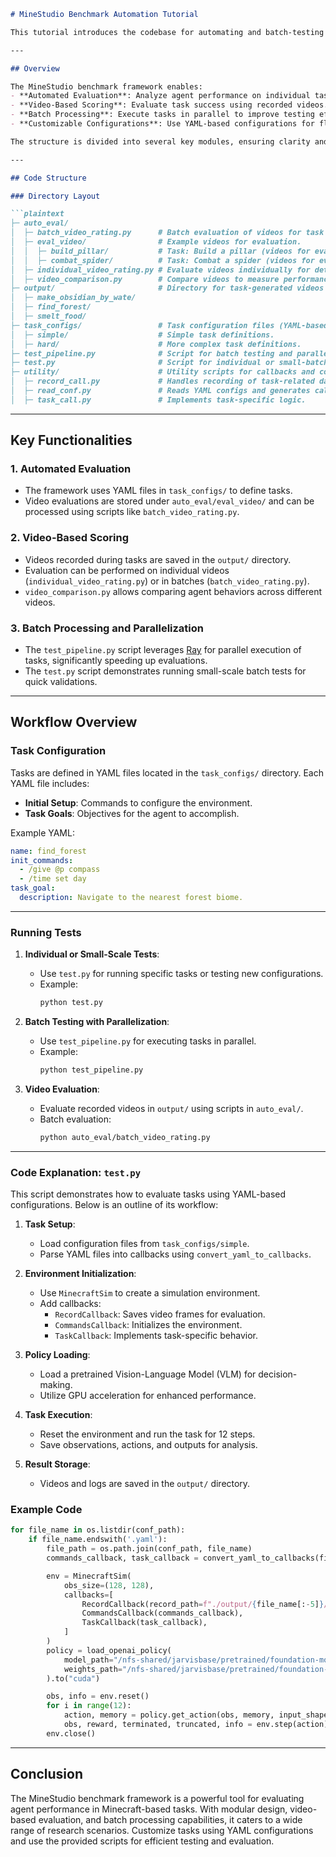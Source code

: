 ```markdown
# MineStudio Benchmark Automation Tutorial

This tutorial introduces the codebase for automating and batch-testing tasks in the MineStudio benchmark. The framework is designed to evaluate agents' performance on Minecraft-based tasks using automated pipelines. It provides a modular, scalable structure to handle a variety of evaluation scenarios.

---

## Overview

The MineStudio benchmark framework enables:
- **Automated Evaluation**: Analyze agent performance on individual tasks or batches of tasks.
- **Video-Based Scoring**: Evaluate task success using recorded videos.
- **Batch Processing**: Execute tasks in parallel to improve testing efficiency.
- **Customizable Configurations**: Use YAML-based configurations for flexible task definitions.

The structure is divided into several key modules, ensuring clarity and extensibility for researchers and developers.

---

## Code Structure

### Directory Layout

```plaintext
├─ auto_eval/
│  ├─ batch_video_rating.py      # Batch evaluation of videos for task performance.
│  ├─ eval_video/                # Example videos for evaluation.
│  │  ├─ build_pillar/           # Task: Build a pillar (videos for evaluation).
│  │  ├─ combat_spider/          # Task: Combat a spider (videos for evaluation).
│  ├─ individual_video_rating.py # Evaluate videos individually for detailed analysis.
│  ├─ video_comparison.py        # Compare videos to measure performance differences.
├─ output/                       # Directory for task-generated videos and outputs.
│  ├─ make_obsidian_by_wate/
│  ├─ find_forest/
│  ├─ smelt_food/
├─ task_configs/                 # Task configuration files (YAML-based).
│  ├─ simple/                    # Simple task definitions.
│  ├─ hard/                      # More complex task definitions.
├─ test_pipeline.py              # Script for batch testing and parallelization.
├─ test.py                       # Script for individual or small-batch task testing.
├─ utility/                      # Utility scripts for callbacks and configuration.
│  ├─ record_call.py             # Handles recording of task-related data.
│  ├─ read_conf.py               # Reads YAML configs and generates callbacks.
│  ├─ task_call.py               # Implements task-specific logic.
```

---

## Key Functionalities

### 1. **Automated Evaluation**

- The framework uses YAML files in `task_configs/` to define tasks.
- Video evaluations are stored under `auto_eval/eval_video/` and can be processed using scripts like `batch_video_rating.py`.

### 2. **Video-Based Scoring**

- Videos recorded during tasks are saved in the `output/` directory.
- Evaluation can be performed on individual videos (`individual_video_rating.py`) or in batches (`batch_video_rating.py`).
- `video_comparison.py` allows comparing agent behaviors across different videos.

### 3. **Batch Processing and Parallelization**

- The `test_pipeline.py` script leverages [Ray](https://www.ray.io/) for parallel execution of tasks, significantly speeding up evaluations.
- The `test.py` script demonstrates running small-scale batch tests for quick validations.

---

## Workflow Overview

### Task Configuration

Tasks are defined in YAML files located in the `task_configs/` directory. Each YAML file includes:
- **Initial Setup**: Commands to configure the environment.
- **Task Goals**: Objectives for the agent to accomplish.

Example YAML:
```yaml
name: find_forest
init_commands:
  - /give @p compass
  - /time set day
task_goal:
  description: Navigate to the nearest forest biome.
```

---

### Running Tests

1. **Individual or Small-Scale Tests**:
   - Use `test.py` for running specific tasks or testing new configurations.
   - Example:
     ```bash
     python test.py
     ```

2. **Batch Testing with Parallelization**:
   - Use `test_pipeline.py` for executing tasks in parallel.
   - Example:
     ```bash
     python test_pipeline.py
     ```

3. **Video Evaluation**:
   - Evaluate recorded videos in `output/` using scripts in `auto_eval/`.
   - Batch evaluation:
     ```bash
     python auto_eval/batch_video_rating.py
     ```

---

### Code Explanation: `test.py`

This script demonstrates how to evaluate tasks using YAML-based configurations. Below is an outline of its workflow:

1. **Task Setup**:
   - Load configuration files from `task_configs/simple`.
   - Parse YAML files into callbacks using `convert_yaml_to_callbacks`.

2. **Environment Initialization**:
   - Use `MinecraftSim` to create a simulation environment.
   - Add callbacks:
     - `RecordCallback`: Saves video frames for evaluation.
     - `CommandsCallback`: Initializes the environment.
     - `TaskCallback`: Implements task-specific behavior.

3. **Policy Loading**:
   - Load a pretrained Vision-Language Model (VLM) for decision-making.
   - Utilize GPU acceleration for enhanced performance.

4. **Task Execution**:
   - Reset the environment and run the task for 12 steps.
   - Save observations, actions, and outputs for analysis.

5. **Result Storage**:
   - Videos and logs are saved in the `output/` directory.

### Example Code
```python
for file_name in os.listdir(conf_path):
    if file_name.endswith('.yaml'):
        file_path = os.path.join(conf_path, file_name)
        commands_callback, task_callback = convert_yaml_to_callbacks(file_path)

        env = MinecraftSim(
            obs_size=(128, 128), 
            callbacks=[
                RecordCallback(record_path=f"./output/{file_name[:-5]}/", fps=30, frame_type="pov"),
                CommandsCallback(commands_callback),
                TaskCallback(task_callback),
            ]
        )
        policy = load_openai_policy(
            model_path="/nfs-shared/jarvisbase/pretrained/foundation-model-2x.model",
            weights_path="/nfs-shared/jarvisbase/pretrained/foundation-model-2x.weights"
        ).to("cuda")

        obs, info = env.reset()
        for i in range(12):
            action, memory = policy.get_action(obs, memory, input_shape='*')
            obs, reward, terminated, truncated, info = env.step(action)
        env.close()
```

---

## Conclusion

The MineStudio benchmark framework is a powerful tool for evaluating agent performance in Minecraft-based tasks. With modular design, video-based evaluation, and batch processing capabilities, it caters to a wide range of research scenarios. Customize tasks using YAML configurations and use the provided scripts for efficient testing and evaluation.
```